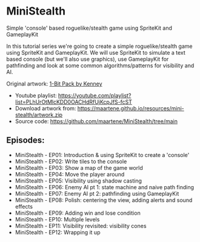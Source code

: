# MiniStealth
Simple 'console' based roguelike/stealth game using SpriteKit and GameplayKit

In this tutorial series we're going to create a simple roguelike/stealth game using SpriteKit and GameplayKit. We will use SpriteKit to simulate a text based console (but we'll also use graphics), use GameplayKit for pathfinding and look at some common algorithms/patterns for visibility and AI.

Original artwork: [1-Bit Pack by Kenney](https://kenney.nl/assets/bit-pack)

* Youtube playlist: https://youtube.com/playlist?list=PLhUrOtMlcKDD0OACHdRfUjKcpJfS-fcST 
* Download artwork from: https://maartene.github.io/resources/mini-stealth/artwork.zip
* Source code: https://github.com/maartene/MiniStealth/tree/main 

## Episodes:
* MiniStealth - EP01: Introduction & using SpriteKit to create a 'console'
* MiniStealth - EP02: Write tiles to the console
* MiniStealth - EP03: Show a map of the game world
* MiniStealth - EP04: Move the player around
* MiniStealth - EP05: Visibility using shadow casting
* MiniStealth - EP06: Enemy AI pt 1: state machine and naive path finding
* MiniStealth - EP07: Enemy AI pt 2: pathfinding using GameplayKit
* MiniStealth - EP08: Polish: centering the view, adding alerts and sound effects
* MiniStealth - EP09: Adding win and lose condition
* MiniStealth - EP10: Multiple levels
* MiniStealth - EP11: Visibility revisited: visibility cones
* MiniStealth - EP12: Wrapping it up